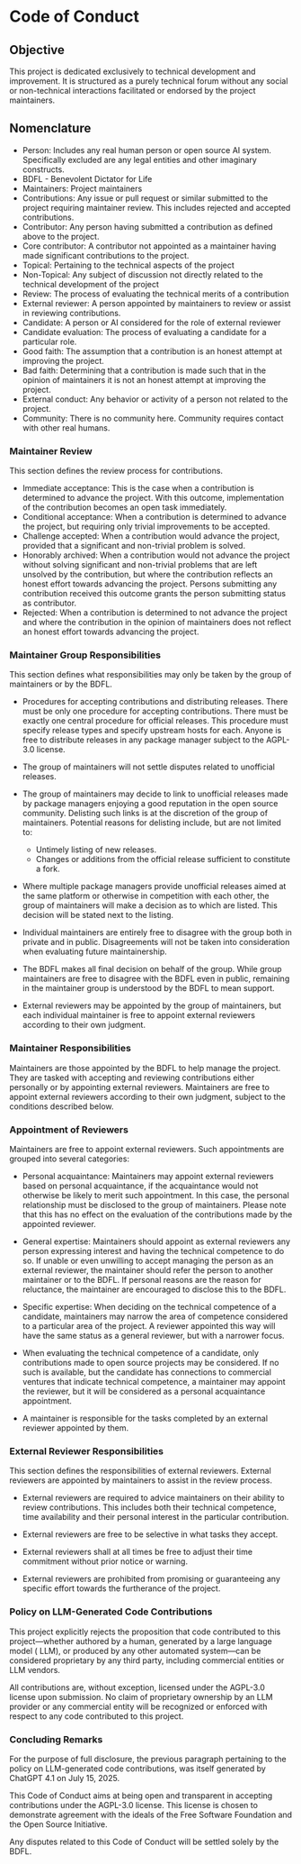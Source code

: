 # Code of Conduct

## Objective

This project is dedicated exclusively to technical development and
improvement. It is structured as a purely technical forum without any social
or non-technical interactions facilitated or endorsed by the project
maintainers.

## Nomenclature

- Person: Includes any real human person or open source AI system.
  Specifically excluded are any legal entities and other imaginary
  constructs.
- BDFL - Benevolent Dictator for Life
- Maintainers: Project maintainers
- Contributions: Any issue or pull request or similar submitted to the
  project requiring maintainer review. This includes rejected and accepted
  contributions.
- Contributor: Any person having submitted a contribution as defined
  above to the project.
- Core contributor: A contributor not appointed as a maintainer having
  made significant contributions to the project.
- Topical: Pertaining to the technical aspects of the project
- Non-Topical: Any subject of discussion not directly related to the
  technical development of the project
- Review: The process of evaluating the technical merits of a contribution
- External reviewer: A person appointed by maintainers to review or
  assist in reviewing contributions.
- Candidate: A person or AI considered for the role of external reviewer
- Candidate evaluation: The process of evaluating a candidate for a
  particular role.
- Good faith: The assumption that a contribution is an honest attempt at
  improving the project.
- Bad faith: Determining that a contribution is made such that in the opinion
  of maintainers it is not an honest attempt at improving the project.
- External conduct: Any behavior or activity of a person not related to
  the project.
- Community: There is no community here. Community requires contact with
  other real humans.

### Maintainer Review

This section defines the review process for contributions.

- Immediate acceptance: This is the case when a contribution is
  determined to advance the project. With this outcome, implementation
  of the contribution becomes an open task immediately.
- Conditional acceptance: When a contribution is determined to advance
  the project, but requiring only trivial improvements to be accepted.
- Challenge accepted: When a contribution would advance the project,
  provided that a significant and non-trivial problem is solved.
- Honorably archived: When a contribution would not advance the project
  without solving significant and non-trivial problems that are left
  unsolved by the contribution, but where the contribution reflects an
  honest effort towards advancing the project. Persons submitting any
  contribution received this outcome grants the person submitting
  status as contributor.
- Rejected: When a contribution is determined to not advance the
  project and where the contribution in the opinion of maintainers does
  not reflect an honest effort towards advancing the project.

### Maintainer Group Responsibilities

This section defines what responsibilities may only be taken by the group
of maintainers or by the BDFL.

- Procedures for accepting contributions and distributing releases. There
  must be only one procedure for accepting contributions. There must be
  exactly one central procedure for official releases. This procedure
  must specify release types and specify upstream hosts for each. Anyone
  is free to distribute releases in any package manager subject to the
  AGPL-3.0 license.

- The group of maintainers will not settle disputes related to unofficial
  releases.

- The group of maintainers may decide to link to unofficial releases made
  by package managers enjoying a good reputation in the open source
  community. Delisting such links is at the discretion of the group of
  maintainers. Potential reasons for delisting include, but are not
  limited to:
  - Untimely listing of new releases.
  - Changes or additions from the official release sufficient to
    constitute a fork.

- Where multiple package managers provide unofficial releases aimed at
  the same platform or otherwise in competition with each other, the
  group of maintainers will make a decision as to which are listed. This
  decision will be stated next to the listing.

- Individual maintainers are entirely free to disagree with the group
  both in private and in public. Disagreements will not be taken into
  consideration when evaluating future maintainership.

- The BDFL makes all final decision on behalf of the group. While group
  maintainers are free to disagree with the BDFL even in public,
  remaining in the maintainer group is understood by the BDFL to mean
  support.

- External reviewers may be appointed by the group of maintainers, but
  each individual maintainer is free to appoint external reviewers
  according to their own judgment.

### Maintainer Responsibilities

Maintainers are those appointed by the BDFL to help manage the project.
They are tasked with accepting and reviewing contributions either
personally or by appointing external reviewers. Maintainers are free to
appoint external reviewers according to their own judgment, subject to
the conditions described below.

### Appointment of Reviewers

Maintainers are free to appoint external reviewers. Such appointments are
grouped into several categories:

- Personal acquaintance: Maintainers may appoint external reviewers
  based on personal acquaintance, if the acquaintance would not
  otherwise be likely to merit such appointment. In this case, the
  personal relationship must be disclosed to the group of maintainers.
  Please note that this has no effect on the evaluation of the
  contributions made by the appointed reviewer.

- General expertise: Maintainers should appoint as external reviewers any
  person expressing interest and having the technical competence to do so.
  If unable or even unwilling to accept managing the person as an
  external reviewer, the maintainer should refer the person to another
  maintainer or to the BDFL. If personal reasons are the reason for
  reluctance, the maintainer are encouraged to disclose this to the BDFL.

- Specific expertise: When deciding on the technical competence of a
  candidate, maintainers may narrow the area of competence considered to
  a particular area of the project. A reviewer appointed this way will
  have the same status as a general reviewer, but with a narrower focus.

- When evaluating the technical competence of a candidate, only
  contributions made to open source projects may be considered. If no
  such is available, but the candidate has connections to commercial
  ventures that indicate technical competence, a maintainer may appoint
  the reviewer, but it will be considered as a personal acquaintance
  appointment.

- A maintainer is responsible for the tasks completed by an external
  reviewer appointed by them.

### External Reviewer Responsibilities

This section defines the responsibilities of external reviewers.
External reviewers are appointed by maintainers to assist in the review
process.

- External reviewers are required to advice maintainers on their
  ability to review contributions. This includes both their technical
  competence, time availability and their personal interest in the
  particular contribution.

- External reviewers are free to be selective in what tasks they accept.

- External reviewers shall at all times be free to adjust their time
  commitment without prior notice or warning.

- External reviewers are prohibited from promising or guaranteeing any
  specific effort towards the furtherance of the project.

### Policy on LLM-Generated Code Contributions

This project explicitly rejects the proposition that code contributed to this
project—whether authored by a human, generated by a large language model (
LLM), or produced by any other automated system—can be considered proprietary
by any third party, including commercial entities or LLM vendors.

All contributions are, without exception, licensed under the AGPL-3.0 license
upon submission.
No claim of proprietary ownership by an LLM provider or any commercial entity
will be recognized or enforced with respect to any code contributed to this
project.

### Concluding Remarks

For the purpose of full disclosure, the previous paragraph pertaining to
the policy on LLM-generated code contributions, was itself generated by
ChatGPT 4.1 on July 15, 2025.

This Code of Conduct aims at being open and transparent in accepting
contributions under the AGPL-3.0 license. This license is chosen to
demonstrate agreement with the ideals of the Free Software Foundation and
the Open Source Initiative.

Any disputes related to this Code of Conduct will be settled solely by
the BDFL. 
